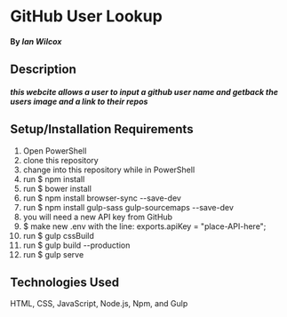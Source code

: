 # GitHub User Lookup

#### By *Ian Wilcox*

## Description

#### _this webcite allows a user to input a github user name and getback the users image and a link to their repos_

## Setup/Installation Requirements
1.  Open PowerShell
2.  clone this repository
3.  change into this repository while in PowerShell
4.  run $ npm install
5.  run $ bower install
6.  run $ npm install browser-sync --save-dev
7.  run $ npm install gulp-sass gulp-sourcemaps --save-dev
8.  you will need a new API key from GitHub
9.  $ make new .env with the line: exports.apiKey = "place-API-here";
10. run $ gulp cssBuild
11. run $ gulp build --production
12. run $ gulp serve

## Technologies Used

HTML, CSS, JavaScript, Node.js, Npm, and Gulp
